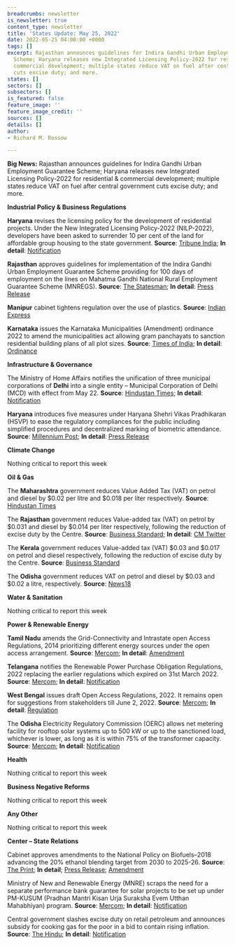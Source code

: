 ```yaml
---
breadcrumbs: newsletter
is_newsletter: true
content_type: newsletter
title: 'States Update: May 25, 2022'
date: 2022-05-25 04:00:00 +0000
tags: []
excerpt: Rajasthan announces guidelines for Indira Gandhi Urban Employment Guarantee
  Scheme; Haryana releases new Integrated Licensing Policy-2022 for residential &
  commercial development; multiple states reduce VAT on fuel after central government
  cuts excise duty; and more.
states: []
sectors: []
subsectors: []
is_featured: false
feature_image: ''
feature_image_credit: ''
sources: []
details: []
author:
- Richard M. Rossow

---
```

**Big News:** Rajasthan announces guidelines for Indira Gandhi Urban Employment Guarantee Scheme; Haryana releases new Integrated Licensing Policy-2022 for residential & commercial development; multiple states reduce VAT on fuel after central government cuts excise duty; and more.

**Industrial Policy & Business Regulations**

**Haryana** revises the licensing policy for the development of residential projects. Under the New Integrated Licensing Policy-2022 (NILP-2022), developers have been asked to surrender 10 per cent of the land for affordable group housing to the state government. **Source**: [Tribune India](https://www.tribuneindia.com/news/haryana/give-up-10-land-for-affordable-housing-haryana-govt-tells-developers-395478); **In detail**: [Notification](https://tcpharyana.gov.in/Policy/FINAL%20NILP%20POLICY_11_05_2022.pdf)

**Rajasthan** approves guidelines for implementation of the Indira Gandhi Urban Employment Guarantee Scheme providing for 100 days of employment on the lines on Mahatma Gandhi National Rural Employment Guarantee Scheme (MNREGS). **Source**: [The Statesman](https://www.thestatesman.com/india/rajasthan-starts-urban-employment-guarantee-scheme-100-days-1503074598.html); **In detail**: [Press Release](https://cmo.rajasthan.gov.in/pressreleasedetail/5469)

**Manipur** cabinet tightens regulation over the use of plastics. **Source**: [Indian Express](https://indianexpress.com/article/north-east-india/manipur/manipur-cabinet-plastic-tourism-policies-7925699/)

**Karnataka** issues the Karnataka Municipalities (Amendment) ordinance 2022 to amend the municipalities act allowing gram panchayats to sanction residential building plans of all plot sizes. **Source**: [Times of India](https://timesofindia.indiatimes.com/city/bengaluru/karnataka-gram-panchayats-can-now-sanction-building-plans/articleshow/91652819.cms); **In detail**: [Ordinance](https://erajyapatra.karnataka.gov.in/WriteReadData/2022/4143.pdf)

**Infrastructure & Governance**

The Ministry of Home Affairs notifies the unification of three municipal corporations of **Delhi** into a single entity – Municipal Corporation of Delhi (MCD) with effect from May 22. **Source**: [Hindustan Times](https://www.hindustantimes.com/cities/delhi-news/centre-issues-notification-merging-delhi-s-three-civic-bodies-from-may-22-101652884532169.html); **In detail**: [Notification](https://egazette.nic.in/WriteReadData/2022/235827.pdf)

**Haryana** introduces five measures under Haryana Shehri Vikas Pradhikaran (HSVP) to ease the regulatory compliances for the public including simplified procedures and decentralized marking of biometric attendance. **Source**: [Millennium Post](http://www.millenniumpost.in/nation/khattar-launches-5-services-of-hsvp-479007); **In detail**: [Press Release](https://prharyana.gov.in/en/haryana-chief-minister-sh-manohar-lal-today-launched-five-exclusive-services-of-haryana-shehri)

**Climate Change**

Nothing critical to report this week

**Oil & Gas**

The **Maharashtra** government reduces Value Added Tax (VAT) on petrol and diesel by $0.02 per litre and $0.018 per liter respectively. **Source**: [Hindustan Times](https://www.hindustantimes.com/cities/mumbai-news/maharashtra-cuts-vat-on-petrol-and-diesel-prices-after-centre-slashes-excise-101653219987914.html)

The **Rajasthan** government reduces Value-added tax (VAT) on petrol by $0.031 and diesel by $0.014 per liter respectively, following the reduction of excise duty by the Centre. **Source**: [Business Standard](https://www.business-standard.com/article/economy-policy/rajasthan-govt-reduces-vat-on-petrol-by-rs-2-48-diesel-by-rs-1-16-122052200065_1.html); **In detail**: [CM Twitter](https://twitter.com/ashokgehlot51/status/1528060324301410304?s=20&t=9Lz1m8fLYVztfKpRcReXdQ)

The **Kerala** government reduces Value-added tax (VAT) $0.03 and $0.017 on petrol and diesel respectively, following the reduction of excise duty by the Centre. **Source**: [Business Standard](https://www.business-standard.com/article/economy-policy/kerala-govt-announces-tax-cut-on-petrol-by-rs-2-41-diesel-by-rs-1-36-122052200049_1.html/)

The **Odisha** government reduces VAT on petrol and diesel by $0.03 and $0.02 a litre, respectively. **Source**: [News18](https://www.news18.com/news/business/petrol-diesel-prices-rajasthan-odisha-kerala-cut-vat-on-fuel-check-latest-rates-5223367.html)

**Water & Sanitation**

Nothing critical to report this week

**Power & Renewable Energy**

**Tamil Nadu** amends the Grid-Connectivity and Intrastate open Access Regulations, 2014 prioritizing different energy sources under the open access arrangement. **Source**: [Mercom](https://mercomindia.com/tamil-nadu-priority-open-access-procure-energy/); **In detail**: [Amendment](http://www.tnerc.gov.in/Regulation/files/Reg-070420221039Eng.pdf)

**Telangana** notifies the Renewable Power Purchase Obligation Regulations, 2022 replacing the earlier regulations which expired on 31st March 2022. **Source**: [Mercom](https://mercomindia.com/telangana-renewable-power-purchase-obligation-fy23-fy27/); **In detail**: [Notification](https://tserc.gov.in/file_upload/uploads/Regulations/Final/tserc/2022/Regulation%20No%207%20of%202022.pdf)

**West Bengal** issues draft Open Access Regulations, 2022. It remains open for suggestions from stakeholders till June 2, 2022. **Source**: [Mercom](https://mercomindia.com/west-bengal-regulations-open-access-projects/); **In detail**: [Regulation](https://wberc.gov.in/sites/default/files/Draft_OA_Regu_1.pdf)

The **Odisha** Electricity Regulatory Commission (OERC) allows net metering facility for rooftop solar systems up to 500 kW or up to the sanctioned load, whichever is lower, as long as it is within 75% of the transformer capacity. **Source**: [Mercom](https://mercomindia.com/odisha-allows-net-metering-rooftop-solar-500-kw/); **In detail**: [Notification](https://www.orierc.org/(S(td5clekqkii0eunyh4suzqwk))/UploadData/LatestUpdates/55ab5028-2523-4969-9d24-a87518bd08ee.pdf)

**Health**

Nothing critical to report this week

**Business Negative Reforms**

Nothing critical to report this week

**Any Other**

Nothing critical to report this week

**Center – State Relations**

Cabinet approves amendments to the National Policy on Biofuels–2018 advancing the 20% ethanol blending target from 2030 to 2025-26. **Source**: [The Print](https://theprint.in/economy/cabinet-approves-amendments-to-national-policy-on-biofuels-2018/960880/); **In detail**; [Press Release](https://pib.gov.in/PressReleasePage.aspx?PRID=1826265); [Amendment](https://mopng.gov.in/files/Whatsnew/Website.pdf)

Ministry of New and Renewable Energy (MNRE) scraps the need for a separate performance bank guarantee for solar projects to be set up under PM-KUSUM (Pradhan Mantri Kisan Urja Suraksha Evem Utthan Mahabhiyan) program. **Source**: [Mercom](https://mercomindia.com/separate-bank-guarantee-not-needed-for-kusum-projects/); **In detail**: [Notification](https://mnre.gov.in/img/documents/uploads/file_f-1652783521005.pdf)

Central government slashes excise duty on retail petroleum and announces subsidy for cooking gas for the poor in a bid to contain rising inflation. **Source**: [The Hindu](https://www.thehindu.com/business/Economy/union-finance-minister-nirmala-sitharaman-reduces-central-excise-duty-on-petrol-and-diesel/article65442859.ece); **In detail**: [Notification](https://egazette.nic.in/WriteReadData/2022/235956.pdf)
